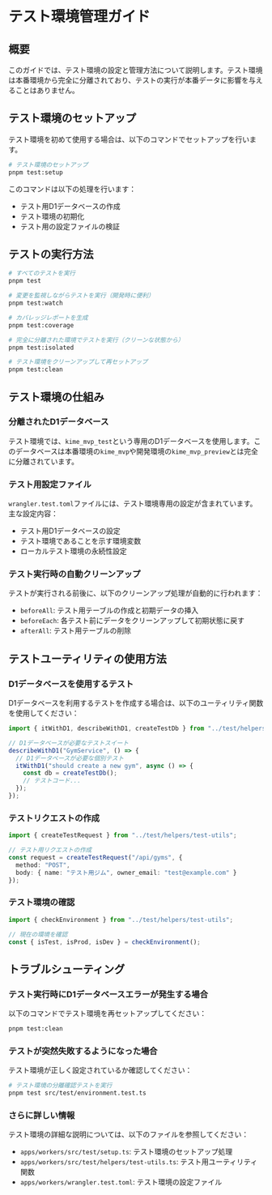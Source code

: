 # テスト環境管理ガイド

## 概要

このガイドでは、テスト環境の設定と管理方法について説明します。テスト環境は本番環境から完全に分離されており、テストの実行が本番データに影響を与えることはありません。

## テスト環境のセットアップ

テスト環境を初めて使用する場合は、以下のコマンドでセットアップを行います。

```bash
# テスト環境のセットアップ
pnpm test:setup
```

このコマンドは以下の処理を行います：
- テスト用D1データベースの作成
- テスト環境の初期化
- テスト用の設定ファイルの検証

## テストの実行方法

```bash
# すべてのテストを実行
pnpm test

# 変更を監視しながらテストを実行（開発時に便利）
pnpm test:watch

# カバレッジレポートを生成
pnpm test:coverage

# 完全に分離された環境でテストを実行（クリーンな状態から）
pnpm test:isolated

# テスト環境をクリーンアップして再セットアップ
pnpm test:clean
```

## テスト環境の仕組み

### 分離されたD1データベース

テスト環境では、`kime_mvp_test`という専用のD1データベースを使用します。このデータベースは本番環境の`kime_mvp`や開発環境の`kime_mvp_preview`とは完全に分離されています。

### テスト用設定ファイル

`wrangler.test.toml`ファイルには、テスト環境専用の設定が含まれています。主な設定内容：

- テスト用D1データベースの設定
- テスト環境であることを示す環境変数
- ローカルテスト環境の永続性設定

### テスト実行時の自動クリーンアップ

テストが実行される前後に、以下のクリーンアップ処理が自動的に行われます：

- `beforeAll`: テスト用テーブルの作成と初期データの挿入
- `beforeEach`: 各テスト前にデータをクリーンアップして初期状態に戻す
- `afterAll`: テスト用テーブルの削除

## テストユーティリティの使用方法

### D1データベースを使用するテスト

D1データベースを利用するテストを作成する場合は、以下のユーティリティ関数を使用してください：

```typescript
import { itWithD1, describeWithD1, createTestDb } from "../test/helpers/test-utils";

// D1データベースが必要なテストスイート
describeWithD1("GymService", () => {
  // D1データベースが必要な個別テスト
  itWithD1("should create a new gym", async () => {
    const db = createTestDb();
    // テストコード...
  });
});
```

### テストリクエストの作成

```typescript
import { createTestRequest } from "../test/helpers/test-utils";

// テスト用リクエストの作成
const request = createTestRequest("/api/gyms", {
  method: "POST",
  body: { name: "テスト用ジム", owner_email: "test@example.com" }
});
```

### テスト環境の確認

```typescript
import { checkEnvironment } from "../test/helpers/test-utils";

// 現在の環境を確認
const { isTest, isProd, isDev } = checkEnvironment();
```

## トラブルシューティング

### テスト実行時にD1データベースエラーが発生する場合

以下のコマンドでテスト環境を再セットアップしてください：

```bash
pnpm test:clean
```

### テストが突然失敗するようになった場合

テスト環境が正しく設定されているか確認してください：

```bash
# テスト環境の分離確認テストを実行
pnpm test src/test/environment.test.ts
```

### さらに詳しい情報

テスト環境の詳細な説明については、以下のファイルを参照してください：

- `apps/workers/src/test/setup.ts`: テスト環境のセットアップ処理
- `apps/workers/src/test/helpers/test-utils.ts`: テスト用ユーティリティ関数
- `apps/workers/wrangler.test.toml`: テスト環境の設定ファイル